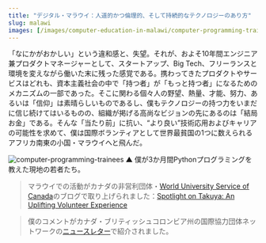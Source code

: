 ```yaml
---
title: "デジタル・マラウイ：人道的かつ倫理的、そして持続的なテクノロジーのあり方"
slug: malawi
images: [/images/computer-education-in-malawi/computer-programming-trainees.jpg]
---
```


「なにかがおかしい」という違和感と、失望。それが、およそ10年間エンジニア兼プロダクトマネージャーとして、スタートアップ、Big Tech、フリーランスと環境を変えながら働いた末に残った感覚である。携わってきたプロダクトやサービスはどれも、資本主義社会の中で「持つ者」が「もっと持つ者」になるためのメカニズムの一部であった。そこに関わる個々人の野望、熱量、才能、努力、あるいは「信仰」は素晴らしいものであるし、僕もテクノロジーの持つ力をいまだに信じ続けてはいるものの、組織が掲げる高尚なビジョンの先にあるのは「結局お金」である。そんな「当たり前」に抗い、“より良い”技術応用およびキャリアの可能性を求めて、僕は国際ボランティアとして世界最貧国の1つに数えられるアフリカ南東の小国・マラウイへと飛んだ。

![computer-programming-trainees](/images/computer-education-in-malawi/computer-programming-trainees.jpg)
▲ 僕が3か月間Pythonプログラミングを教えた現地の若者たち。

> マラウイでの活動がカナダの非営利団体・[World University Service of Canada](https://wusc.ca/)のブログで取り上げられました：[Spotlight on Takuya: An Uplifting Volunteer Experience](https://wusc.ca/spotlight-on-takuya-an-uplifting-volunteer-experience/)

> 僕のコメントがカナダ・ブリティッシュコロンビア州の国際協力団体ネットワークの[ニュースレター](https://mailchi.mp/bccic/bccic-newsletter-september-2024?e=98985c3259)で紹介されました。
